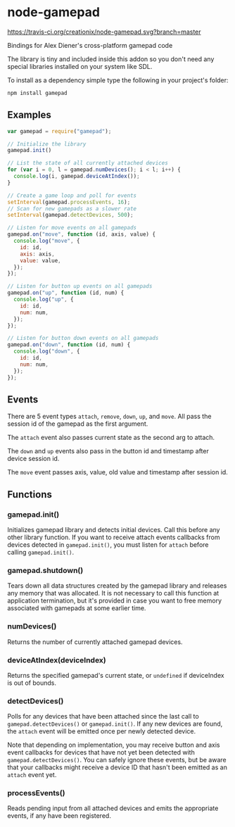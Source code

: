 node-gamepad
============

https://travis-ci.org/creationix/node-gamepad.svg?branch=master

Bindings for Alex Diener's cross-platform gamepad code

The library is tiny and included inside this addon so you don't need any special libraries installed on your system like SDL.

To install as a dependency simple type the following in your project's folder:

```sh
npm install gamepad
```

## Examples

```js
var gamepad = require("gamepad");

// Initialize the library
gamepad.init()

// List the state of all currently attached devices
for (var i = 0, l = gamepad.numDevices(); i < l; i++) {
  console.log(i, gamepad.deviceAtIndex());
}

// Create a game loop and poll for events
setInterval(gamepad.processEvents, 16);
// Scan for new gamepads as a slower rate
setInterval(gamepad.detectDevices, 500);

// Listen for move events on all gamepads
gamepad.on("move", function (id, axis, value) {
  console.log("move", {
    id: id,
    axis: axis,
    value: value,
  });
});

// Listen for button up events on all gamepads
gamepad.on("up", function (id, num) {
  console.log("up", {
    id: id,
    num: num,
  });
});

// Listen for button down events on all gamepads
gamepad.on("down", function (id, num) {
  console.log("down", {
    id: id,
    num: num,
  });
});

```

## Events

There are 5 event types `attach`, `remove`, `down`, `up`, and `move`.  All pass the session id of the gamepad as the first argument.

The `attach` event also passes current state as the second arg to attach.

The `down` and `up` events also pass in the button id and timestamp after device session id.

The `move` event passes axis, value, old value and timestamp after session id.

## Functions

### gamepad.init()

Initializes gamepad library and detects initial devices. Call this before any
other library function. If you want to receive attach events callbacks from
devices detected in `gamepad.init()`, you must listen for `attach` before
calling `gamepad.init()`.

### gamepad.shutdown()

Tears down all data structures created by the gamepad library and releases any
memory that was allocated. It is not necessary to call this function at
application termination, but it's provided in case you want to free memory
associated with gamepads at some earlier time.

### numDevices()

Returns the number of currently attached gamepad devices.

### deviceAtIndex(deviceIndex)

Returns the specified gamepad's current state, or `undefined` if deviceIndex is
out of bounds.

### detectDevices()

Polls for any devices that have been attached since the last call to
`gamepad.detectDevices()` or `gamepad.init()`. If any new devices are found, the
`attach` event will be emitted once per newly detected device.

Note that depending on implementation, you may receive button and axis event
callbacks for devices that have not yet been detected with
`gamepad.detectDevices()`. You can safely ignore these events, but be aware that
your callbacks might receive a device ID that hasn't been emitted as an `attach`
event yet.

### processEvents()

Reads pending input from all attached devices and emits the appropriate events,
if any have been registered.
